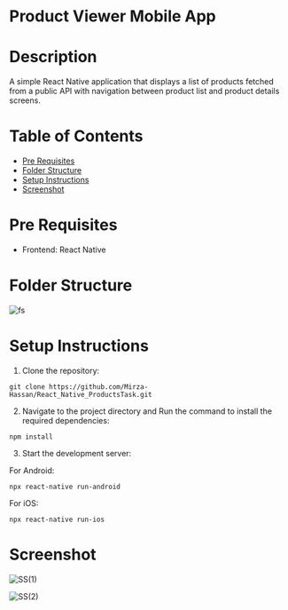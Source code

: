 # Product Viewer Mobile App

# Description
A simple React Native application that displays a list of products fetched from a public API with navigation between product list and product details screens.

# Table of Contents

- [Pre Requisites](#pre-requisites)
- [Folder Structure](#folder-structure)
- [Setup Instructions](#setup-instructions)
- [Screenshot](#screenshot)

# Pre Requisites

- Frontend: React Native

# Folder Structure
![fs](https://github.com/Mirza-Hassan/React_Native_ProductsTask/assets/17096257/72d88fce-ed6b-432b-8849-b8c444cb82c1)

# Setup Instructions

1. Clone the repository:
```
git clone https://github.com/Mirza-Hassan/React_Native_ProductsTask.git
```
2. Navigate to the project directory and Run the command to install the required dependencies:
```
npm install
```
3. Start the development server:

For Android:
```
npx react-native run-android
```
For iOS:
```
npx react-native run-ios
```

# Screenshot

![SS(1)](https://github.com/Mirza-Hassan/React_Native_ProductsTask/assets/17096257/79b7c97d-7e6f-46e7-aa25-a2f100c13aea)

![SS(2)](https://github.com/Mirza-Hassan/React_Native_ProductsTask/assets/17096257/af404718-ba94-4837-af7e-26b714bd81fc)
